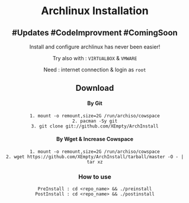 <link rel="stylesheet" type="text/css" media="all" href="css/markdown.css" />
<center>

# Archlinux Installation
## #Updates #CodeImprovment #ComingSoon

Install and configure archlinux has never been easier!

Try also with :
`VIRTUALBOX` & `VMWARE`

Need :
internet connection & login as `root`

## Download
#### By Git 

    1. mount -o remount,size=2G /run/archiso/cowspace
    2. pacman -Sy git
    3. git clone git://github.com/XEmpty/ArchInstall

#### By Wget & Increase Cowspace

    1. mount -o remount,size=2G /run/archiso/cowspace
    2. wget https://github.com/XEmpty/ArchInstall/tarball/master -O - | tar xz

### How to use
  
    PreInstall : cd <repo_name> && ./preinstall
    PostInstall : cd <repo_name> && ./postinstall

</center>